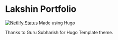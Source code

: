 # Lakshin Portfolio 
[![Netlify Status](https://api.netlify.com/api/v1/badges/d133b917-2306-46f0-be5b-9422642661c7/deploy-status)](https://app.netlify.com/sites/lakshin/deploys)
Made using Hugo

Thanks to Guru Subharish for Hugo Template theme.